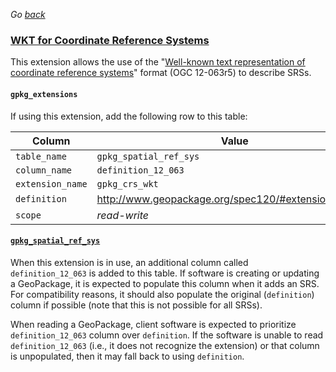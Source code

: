_Go [back](../getting-started.md)_

### [WKT for Coordinate Reference Systems](http://www.geopackage.org/spec120/#extension_crs_wkt)
This extension allows the use of the "[Well-known text representation of coordinate reference systems](http://docs.opengeospatial.org/is/12-063r5/12-063r5.html)" format (OGC 12-063r5) to describe SRSs.

#### `gpkg_extensions`
If using this extension, add the following row to this table:

| Column        | Value           |
| ------------- |-------------|
| `table_name`  | `gpkg_spatial_ref_sys` |
| `column_name` | `definition_12_063` |
| `extension_name` | `gpkg_crs_wkt` |
| `definition`  | http://www.geopackage.org/spec120/#extension_crs_wkt |
| `scope`   | _read-write_  |

#### [`gpkg_spatial_ref_sys`](http://www.geopackage.org/spec120/#gpkg_spatial_ref_sys_cols_crs_wkt)
When this extension is in use, an additional column called `definition_12_063` is added to this table. If software is creating or updating a GeoPackage, it is expected to populate this column when it adds an SRS. For compatibility reasons, it should also populate the original (`definition`) column if possible (note that this is not possible for all SRSs). 

When reading a GeoPackage, client software is expected to prioritize `definition_12_063` column over `definition`. If the software is unable to read `definition_12_063` (i.e., it does not recognize the extension) or that column is unpopulated, then it may fall back to using `definition`.
